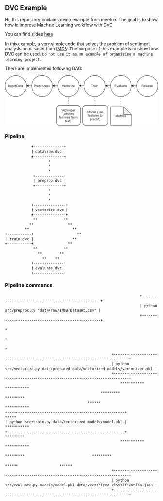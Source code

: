 ## DVC Example 

Hi, this repository contains demo example from meetup. The goal is to show how to improve Machine Learning workflow with [DVC](https://dvc.org/) 

You can find slides [here](https://docs.google.com/presentation/d/1zKxr4IYhCcxsatVdqEKLTAt6Gbw-JCk0FnsruRKUTGc/edit?usp=sharing)

In this example, a very simple code that solves the problem of sentiment analysis on dasaset from [IMDB](https://www.kaggle.com/lakshmi25npathi/imdb-dataset-of-50k-movie-reviews). The purpose of this example is to show how DVC can be used. `Do not use it as an example of organizing a machine learning project.`

There are implemented following DAG: 

![alt text](images/dag.png "DAG")

### Pipeline 
```
            +--------------+
            | data\raw.dvc |
            +--------------+
                    *
                    *
                    *
             +-------------+
             | preprop.dvc |
             +-------------+
                    *
                    *
                    *
            +---------------+
            | vectorize.dvc |
            +---------------+
             **            **
           **                **
         **                    **
+-----------+                    **
| train.dvc |                  **
+-----------+                **
             **            **
               **        **
                 **    **
            +--------------+
            | evaluate.dvc |
            +--------------+

```
### Pipeline commands 

```
                                                              +---------------------------------------------------+
                                                              | python src/preproc.py "data/raw/IMDB Dataset.csv" |
                                                              +---------------------------------------------------+
                                                                                        *
                                                                                        *
                                                                                        *
                                                 +-----------------------------------------------------------------------------+
                                                 | python src/vectorize.py data/prepared data/vectorized models/vectorizer.pkl |
                                                 +-----------------------------------------------------------------------------+
                                                     ***********                                                 ***********
                                            *********                                                                       *********
                                      ******                                                                                         ***********
+------------------------------------------------------+                                                                                        *****
| python src/train.py data/vectorized models/model.pkl |                                                                             ***********
+------------------------------------------------------+                                                                    *********
                                                     ***********                                                 ***********
                                                                *********                               *********
                                                                         ******                   ******
                                                 +-----------------------------------------------------------------------------+
                                                 | python src/evaluate.py models/model.pkl data/vectorized classification.json |
                                                 +-----------------------------------------------------------------------------+
```
